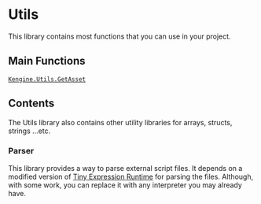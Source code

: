# Utils

This library contains most functions that you can use in your project.

## Main Functions

[`Kengine.Utils.GetAsset`](Kengine.Utils?id=kengine-utils-getasset)


## Contents

The Utils library also contains other utility libraries for arrays, structs, strings ...etc.

### Parser

This library provides a way to parse external script files. It depends on a modified version of [Tiny Expression Runtime](https://github.com/YAL-GameMaker/tiny-expression-runtime/) for parsing the files. Although, with some work, you can replace it with any interpreter you may already have.
